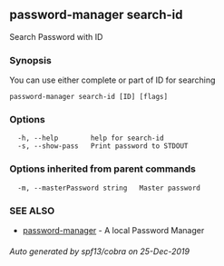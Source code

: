 ## password-manager search-id

Search Password with ID

### Synopsis

You can use either complete or part of ID for searching

```
password-manager search-id [ID] [flags]
```

### Options

```
  -h, --help        help for search-id
  -s, --show-pass   Print password to STDOUT
```

### Options inherited from parent commands

```
  -m, --masterPassword string   Master password
```

### SEE ALSO

* [password-manager](password-manager.md)	 - A local Password Manager

###### Auto generated by spf13/cobra on 25-Dec-2019
